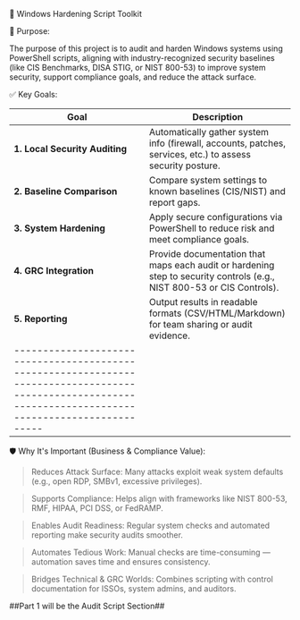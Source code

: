 🔐 Windows Hardening Script Toolkit


🧭 Purpose:

The purpose of this project is to audit and harden Windows systems using PowerShell scripts, aligning with industry-recognized security baselines (like CIS Benchmarks, DISA STIG, or NIST 800-53) to improve system security, support compliance goals, and reduce the attack surface.

 ✅ Key Goals:
 
| Goal                           | Description                                            
| ------------------------------ | ---------------------------------------------------------------------------------------------------------------------- |
| **1. Local Security Auditing** | Automatically gather system info (firewall, accounts, patches, services, etc.) to assess security posture.             |
| **2. Baseline Comparison**     | Compare system settings to known baselines (CIS/NIST) and report gaps.                                                 |
| **3. System Hardening**        | Apply secure configurations via PowerShell to reduce risk and meet compliance goals.                                   |
| **4. GRC Integration**         | Provide documentation that maps each audit or hardening step to security controls (e.g., NIST 800-53 or CIS Controls). |
| **5. Reporting**               | Output results in readable formats (CSV/HTML/Markdown) for team sharing or audit evidence.                             |
| --------------------------------------------------------------------------------------------------------------------------------------------------------|



🛡️ Why It's Important (Business & Compliance Value):


> Reduces Attack Surface: Many attacks exploit weak system defaults (e.g., open RDP, SMBv1, excessive privileges).

> Supports Compliance: Helps align with frameworks like NIST 800-53, RMF, HIPAA, PCI DSS, or FedRAMP.

> Enables Audit Readiness: Regular system checks and automated reporting make security audits smoother.

> Automates Tedious Work: Manual checks are time-consuming — automation saves time and ensures consistency.

> Bridges Technical & GRC Worlds: Combines scripting with control documentation for ISSOs, system admins, and auditors.

##Part 1 will be the Audit Script Section##
